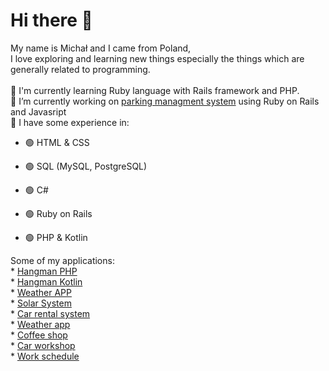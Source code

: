 # Hi there 👋 
  My name is Michał and I came from Poland, \
  I love exploring and learning new things especially the things which are generally related to programming. \
   \
 🌱 I'm currently learning Ruby language with Rails framework and PHP. \
 🔭 I’m currently working on [parking managment system](https://github.com/Michal0002/Parking-management-system) using Ruby on Rails and Javasript \
 🧩 I have some experience in:
* 🟢 HTML & CSS 
 
* 🟢 SQL (MySQL, PostgreSQL)
	
* 🟢 C#

* 🟢 Ruby on Rails

* 🟢 PHP & Kotlin


Some of my applications:\
	* [Hangman PHP ](https://github.com/Michal0002/hangmanGame-php) \
	* [Hangman Kotlin ](https://github.com/Michal0002/hangmanGame-kotlin) \
	* [Weather APP ](https://github.com/Michal0002/WeatherApp) \
	* [Solar System](https://www.manticore.uni.lodz.pl/~mkasperk/) \
	* [Car rental system](https://github.com/Michal0002/SQL-car-rental-system) \
	* [Weather app](https://github.com/Michal0002/WeatherApp) \
	* [Coffee shop](https://github.com/Michal0002/Csharp-coffee-shop) \
	* [Car workshop](https://github.com/Michal0002/Csharp-car-workshop) \
	* [Work schedule](https://github.com/Michal0002/Csharp-work-schedule) 
